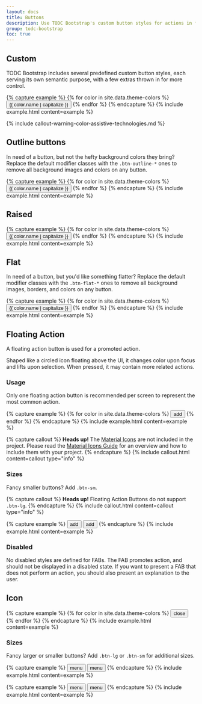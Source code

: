 ```yaml
---
layout: docs
title: Buttons
description: Use TODC Bootstrap's custom button styles for actions in forms, dialogs, and more with support for multiple sizes, states, and more.
group: todc-bootstrap
toc: true
---
```


## Custom

TODC Bootstrap includes several predefined custom button styles, each serving its own semantic purpose, with a few extras thrown in for more control.

{% capture example %}
{% for color in site.data.theme-colors %}
<button type="button" class="btn custom-btn-{{ color.name }}">{{ color.name | capitalize }}</button>
{% endfor %}
{% endcapture %}
{% include example.html content=example %}

{% include callout-warning-color-assistive-technologies.md %}

## Outline buttons

In need of a button, but not the hefty background colors they bring? Replace the default modifier classes with the `.btn-outline-*` ones to remove all background images and colors on any button.

{% capture example %}
{% for color in site.data.theme-colors %}
<button type="button" class="btn custom-btn-outline-{{ color.name }}">{{ color.name | capitalize }}</button>
{% endfor %}
{% endcapture %}
{% include example.html content=example %}

## Raised

{% capture example %}
{% for color in site.data.theme-colors %}
<button type="button" class="btn btn-raised-{{ color.name }}">{{ color.name | capitalize }}</button>
{% endfor %}
{% endcapture %}
{% include example.html content=example %}

## Flat

In need of a button, but you'd like something flatter? Replace the default modifier classes with the <code>.btn-flat-*</code> ones to remove all background images, borders, and colors on any button.

{% capture example %}
{% for color in site.data.theme-colors %}
<button type="button" class="btn btn-flat-{{ color.name }}">{{ color.name | capitalize }}</button>
{% endfor %}
{% endcapture %}
{% include example.html content=example %}

## Floating Action

A floating action button is used for a promoted action.

Shaped like a circled icon floating above the UI, it changes color upon focus and lifts upon selection. When pressed, it may contain more related actions.

### Usage

Only one floating action button is recommended per screen to represent the most common action.

{% capture example %}
{% for color in site.data.theme-colors %}
<button type="button" class="btn btn-fab-{{ color.name }}"><span class="material-icons">add</span></button>
{% endfor %}
{% endcapture %}
{% include example.html content=example %}

{% capture callout %}
**Heads up!** The [Material Icons](https://material.io/icons/) are not included in the project. Please read the [Material Icons Guide](https://google.github.io/material-design-icons/) for an overview and how to include them with your project.
{% endcapture %}
{% include callout.html content=callout type="info" %}

### Sizes

Fancy smaller buttons? Add `.btn-sm`.

{% capture callout %}
**Heads up!** Floating Action Buttons do not support `.btn-lg`.
{% endcapture %}
{% include callout.html content=callout type="info" %}

{% capture example %}
<button type="button" class="btn btn-fab-primary"><span class="material-icons">add</span></button>
<button type="button" class="btn btn-fab-primary btn-sm"><span class="material-icons">add</span></button>
{% endcapture %}
{% include example.html content=example %}

### Disabled

No disabled styles are defined for FABs. The FAB promotes action, and should not be displayed in a disabled state. If you want to present a FAB that does not perform an action, you should also present an explanation to the user.

## Icon

{% capture example %}
{% for color in site.data.theme-colors %}
<button type="button" class="btn btn-icon-{{ color.name }}"><span class="material-icons">close</span></button>
{% endfor %}
{% endcapture %}
{% include example.html content=example %}

### Sizes

Fancy larger or smaller buttons? Add `.btn-lg` or `.btn-sm` for additional sizes.

{% capture example %}
<button type="button" class="btn btn-icon-primary btn-lg"><span class="material-icons">menu</span></button>
<button type="button" class="btn btn-icon-secondary btn-lg"><span class="material-icons">menu</span></button>
{% endcapture %}
{% include example.html content=example %}

{% capture example %}
<button type="button" class="btn btn-icon-primary btn-sm"><span class="material-icons">menu</span></button>
<button type="button" class="btn btn-icon-secondary btn-sm"><span class="material-icons">menu</span></button>
{% endcapture %}
{% include example.html content=example %}
